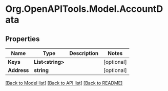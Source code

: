 # Org.OpenAPITools.Model.AccountData

## Properties

Name | Type | Description | Notes
------------ | ------------- | ------------- | -------------
**Keys** | **List&lt;string&gt;** |  | [optional] 
**Address** | **string** |  | [optional] 

[[Back to Model list]](../README.md#documentation-for-models) [[Back to API list]](../README.md#documentation-for-api-endpoints) [[Back to README]](../README.md)

